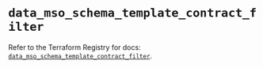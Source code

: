 # `data_mso_schema_template_contract_filter`

Refer to the Terraform Registry for docs: [`data_mso_schema_template_contract_filter`](https://registry.terraform.io/providers/ciscodevnet/mso/1.5.3/docs/data-sources/schema_template_contract_filter).
